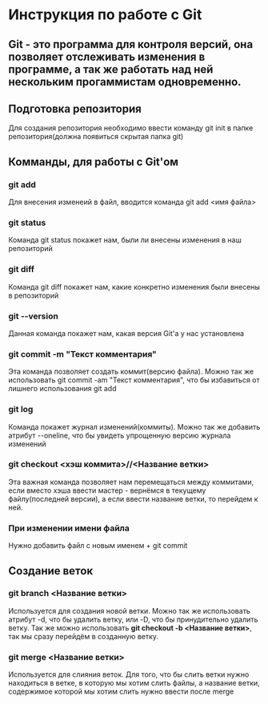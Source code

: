 # Инструкция по работе с Git
## Git - это программа для контроля версий, она позволяет отслеживать изменения в программе, а так же работать над ней нескольким прогаммистам одновременно.

## Подготовка репозитория
Для создания репозитория необходимо ввести команду git init в папке репозитория(должна появиться скрытая папка git)

## Комманды, для работы с Git'ом

### git add
Для внесения изменеий в файл, вводится команда git add <имя файла>

### git status
Команда git status покажет нам, были ли внесены изменения в наш репозиторий

### git diff
Команда git diff покажет нам, какие конкретно изменения были внесены в репозиторий

### git --version
Данная команда покажет нам, какая версия Git'а у нас установлена

### git commit -m "Текст комментария"
Эта команда позволяет создать коммит(версию файла). Можно так же использовать git commit -am "Текст комментария", что бы избавиться от лишнего использования git add

### git log
Команда покажет журнал изменений(коммиты). Можно так же добавить атрибут --oneline, что бы увидеть упрощенную версию журнала изменений

### git checkout <хэш коммита>/<master>/<Название ветки>
Эта важная команда позволяет нам перемещаться между коммитами, если вместо хэша ввести мастер - вернёмся в текущему файлу(последней версии), а если ввести название ветки, то перейдем к ней.

### При изменении имени файла
Нужно добавить файл с новым именем + git commit

## Создание веток

### git branch <Название ветки>
Используется для создания новой ветки. Можно так же использовать атрибут -d, что бы удалить ветку, или -D, что бы принудительно удалить ветку. Так же можно использовать **git checkout -b <Название ветки>**, так мы сразу перейдём в созданную ветку.

### git merge <Название ветки>
Используется для слияния веток. Для того, что бы слить ветки нужно находиться в ветке, в которую мы хотим слить файлы, а название ветки, содержимое которой мы хотим слить нужно ввести после merge